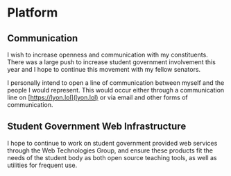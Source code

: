 # Platform

## Communication

I wish to increase openness and communication with my constituents. There was a large push to increase student government involvement this year and I hope to continue this movement with my fellow senators.

I personally intend to open a line of communication between myself and the people I would represent. This would occur either through a communication line on [https://lyon.lol](lyon.lol) or via email and other forms of communication.

## Student Government Web Infrastructure

 I hope to continue to work on student government provided web services through the Web Technologies Group, and ensure these products fit the needs of the student body as both open source teaching tools, as well as utilities for frequent use.

